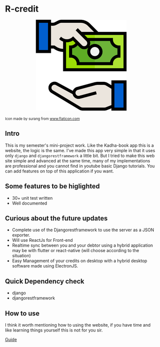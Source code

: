 # R-credit
<p align="center">
<img width="300px" alt="logo" src="r_debit/main/static/svgs/logo.svg">
</p>

<small>Icon made by surang from www.flaticon.com</small>

## Intro
This is my semester's mini-project work. Like the Kadha-book app this is a website, the logic is the same. I've made this app very simple in that it uses only `django` and `djangorestframework` a little bit. But I tried to make this web site simple and advanced at the same time, many of my implementations are professional and you cannot find in youtube basic Django tutorials. You can add features on top of this application if you want. 

## Some features to be higlighted
* 30+ unit test written
* Well documented 

## Curious about the future updates
* Complete use of the Djangorestframework to use the server as a JSON exporter.
* Will use ReactJs for Front-end
* Realtime sync between you and your debtor using a hybrid application may be with flutter or react-native (will choose according to the situation)
* Easy Management of your credits on desktop with a hybrid desktop software made using ElectronJS.

## Quick Dependency check
- django
- djangorestframework

## How to use
I think it worth mentioning how to using the website, if you have time and like learning things yourself this is not for you sir.

[Guide](r_debit/How_to_use.md)





